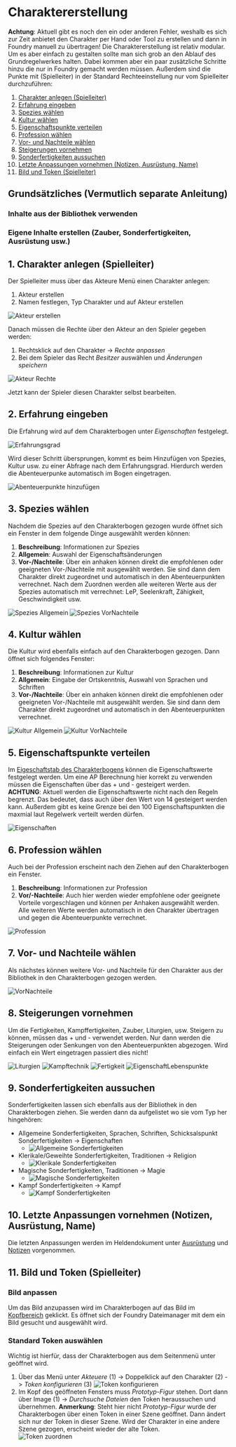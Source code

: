 # Charaktererstellung
**Achtung**: Aktuell gibt es noch den ein oder anderen Fehler, weshalb es sich zur Zeit anbietet den Charakter per Hand oder Tool zu erstellen und dann in Foundry 
manuell zu übertragen!
Die Charaktererstellung ist relativ modular. Um es aber einfach zu gestalten sollte man sich grob an den Ablauf des Grundregelwerkes halten. Dabei kommen aber ein paar zusätzliche Schritte hinzu die nur in Foundry gemacht werden müssen. Außerdem sind die Punkte mit (Spielleiter) in der Standard Rechteeinstellung nur vom Spielleiter durchzuführen:
1. [Charakter anlegen (Spielleiter)](https://github.com/Plushtoast/dsa5-foundryVTT-wiki/blob/master/ger_Charaktererstellung.md#1-charakter-anlegen-spielleiter)
2. [Erfahrung eingeben](https://github.com/Plushtoast/dsa5-foundryVTT-wiki/blob/master/ger_Charaktererstellung.md#2-erfahrung-eingeben)
3. [Spezies wählen](https://github.com/Plushtoast/dsa5-foundryVTT-wiki/blob/master/ger_Charaktererstellung.md#3-spezies-w%C3%A4hlen)
4. [Kultur wählen](https://github.com/Plushtoast/dsa5-foundryVTT-wiki/blob/master/ger_Charaktererstellung.md#4-kultur-w%C3%A4hlen)
5. [Eigenschaftspunkte verteilen](https://github.com/Plushtoast/dsa5-foundryVTT-wiki/blob/master/ger_Charaktererstellung.md#5-eigenschaftspunkte-verteilen)
6. [Profession wählen](https://github.com/Plushtoast/dsa5-foundryVTT-wiki/blob/master/ger_Charaktererstellung.md#6-profession-w%C3%A4hlen)
7. [Vor- und Nachteile wählen](https://github.com/Plushtoast/dsa5-foundryVTT-wiki/blob/master/ger_Charaktererstellung.md#7-vor--und-nachteile-w%C3%A4hlen)
8. [Steigerungen vornehmen](https://github.com/Plushtoast/dsa5-foundryVTT-wiki/blob/master/ger_Charaktererstellung.md#8-steigerungen-vornehmen)
9. [Sonderfertigkeiten aussuchen](https://github.com/Plushtoast/dsa5-foundryVTT-wiki/blob/master/ger_Charaktererstellung.md#9-sonderfertigkeiten-aussuchen)
10. [Letzte Anpassungen vornehmen (Notizen, Ausrüstung, Name)](https://github.com/Plushtoast/dsa5-foundryVTT-wiki/blob/master/ger_Charaktererstellung.md#10-letzte-anpassungen-vornehmen-notizen-ausr%C3%BCstung-name)
11. [Bild und Token (Spielleiter)](https://github.com/Plushtoast/dsa5-foundryVTT-wiki/blob/master/ger_Charaktererstellung.md#11-bild-und-token) 

## Grundsätzliches (Vermutlich separate Anleitung)
### Inhalte aus der Bibliothek verwenden
### Eigene Inhalte erstellen (Zauber, Sonderfertigkeiten, Ausrüstung usw.)

## 1. Charakter anlegen (Spielleiter)
Der Spielleiter muss über das Akteure Menü einen Charakter anlegen:
1. Akteur erstellen
2. Namen festlegen, Typ Charakter und auf Akteur erstellen  
    
![Akteur erstellen](https://user-images.githubusercontent.com/80099175/112155744-e32bc400-8be5-11eb-97ba-02d49c812720.png)  

Danach müssen die Rechte über den Akteur an den Spieler gegeben werden: 
1. Rechtsklick auf den Charakter -> *Rechte anpassen*
2. Bei dem Spieler das Recht *Besitzer* auswählen und *Änderungen speichern*  
  
![Akteur Rechte](https://user-images.githubusercontent.com/80099175/112156197-4ddcff80-8be6-11eb-8fbf-676be85cb2c4.png)  

Jetzt kann der Spieler diesen Charakter selbst bearbeiten.

## 2. Erfahrung eingeben
Die Erfahrung wird auf dem Charakterbogen unter *Eigenschaften* festgelegt.  
  
![Erfahrungsgrad](https://user-images.githubusercontent.com/80099175/112157133-30f4fc00-8be7-11eb-8aed-4d167ffb4ae1.png)

Wird dieser Schritt übersprungen, kommt es beim Hinzufügen von Spezies, Kultur usw. zu einer Abfrage nach dem Erfahrungsgrad. Hierdurch werden die Abenteuerpunke automatisch im Bogen eingetragen. 
  
![Abenteuerpunkte hinzufügen](https://user-images.githubusercontent.com/80099175/112157700-c7c1b880-8be7-11eb-8f16-56b24cc9e6af.png)

## 3. Spezies wählen
Nachdem die Spezies auf den Charakterbogen gezogen wurde öffnet sich ein Fenster in dem folgende Dinge ausgewählt werden können:
1. **Beschreibung**: Informationen zur Spezies
2. **Allgemein**: Auswahl der Eigenschaftsänderungen
3. **Vor-/Nachteile**: Über ein anhaken können direkt die empfohlenen oder geeigneten Vor-/Nachteile mit ausgewählt werden. Sie sind dann dem Charakter direkt zugeordnet und automatisch in den Abenteuerpunkten verrechnet. 
Nach dem Zuordnen werden alle weiteren Werte aus der Spezies automatisch mit verrechnet: LeP, Seelenkraft, Zähigkeit, Geschwindigkeit usw.  
   
![Spezies Allgemein](https://user-images.githubusercontent.com/80099175/112458313-f319e400-8d5c-11eb-8e0d-53171c5dc38c.png)
![Spezies VorNachteile](https://user-images.githubusercontent.com/80099175/112458128-c239af00-8d5c-11eb-9d56-b43085d061e7.png)

## 4. Kultur wählen
Die Kultur wird ebenfalls einfach auf den Charakterbogen gezogen. Dann öffnet sich folgendes Fenster:
1. **Beschreibung**: Informationen zur Kultur
2. **Allgemein**: Eingabe der Ortskenntnis, Auswahl von Sprachen und Schriften
3. **Vor-/Nachteile**: Über ein anhaken können direkt die empfohlenen oder geeigneten Vor-/Nachteile mit ausgewählt werden. Sie sind dann dem Charakter direkt zugeordnet und automatisch in den Abenteuerpunkten verrechnet.  
  
![Kultur Allgemein](https://user-images.githubusercontent.com/80099175/112459951-adf6b180-8d5e-11eb-876d-7fda17f45033.png)
![Kultur VorNachteile](https://user-images.githubusercontent.com/80099175/112460234-f4e4a700-8d5e-11eb-88e0-383c9c9c9de7.png)

## 5. Eigenschaftspunkte verteilen
Im [Eigeschaftstab des Charakterbogens](https://github.com/Plushtoast/dsa5-foundryVTT-wiki/blob/master/ger_Charakterbogen.md#4-eigenschaften) können die Eigenschaftswerte festgelegt werden. Um eine AP Berechnung hier korrekt zu verwenden müssen die Eigenschaften über das + und - gesteigert werden.  
**ACHTUNG**: Aktuell werden die Eigenschaftswerte nicht nach den Regeln begrenzt. Das bedeutet, dass auch über den Wert von 14 gesteigert werden kann. Außerdem gibt es keine Grenze bei den 100 Eigenschaftspunkten die maxmial laut Regelwerk verteilt werden dürfen.  
  
![Eigenschaften](https://user-images.githubusercontent.com/80099175/112467092-e601f280-8d66-11eb-8b62-916bca0cc4d0.png)

## 6. Profession wählen
Auch bei der Profession erscheint nach den Ziehen auf den Charakterbogen ein Fenster.
1. **Beschreibung**: Informationen zur Profession
2. **Vor/-Nachteile**: Auch hier werden wieder empfohlene oder geeignete Vorteile vorgeschlagen und können per Anhaken ausgewählt werden.  
Alle weiteren Werte werden automatisch in den Charakter übertragen und gegen die Abenteuerpunkte verrechnet.  
  
![Profession](https://user-images.githubusercontent.com/80099175/112469186-76d9cd80-8d69-11eb-85a6-0d4be54ecdbb.png)  

## 7. Vor- und Nachteile wählen
Als nächstes können weitere Vor- und Nachteile für den Charakter aus der Bibliothek in den Charakterbogen gezogen werden.  
  
![VorNachteile](https://user-images.githubusercontent.com/80099175/112469777-24e57780-8d6a-11eb-8b6b-4e9f4c6920df.png)   

## 8. Steigerungen vornehmen
Um die Fertigkeiten, Kampffertigkeiten, Zauber, Liturgien, usw. Steigern zu können, müssen das + und - verwendet werden. Nur dann werden die Steigerungen oder Senkungen von den Abenteuerpunkten abgezogen. Wird einfach ein Wert eingetragen passiert dies nicht!  
  
![Liturgien](https://user-images.githubusercontent.com/80099175/112470154-9c1b0b80-8d6a-11eb-992f-2b38d0efee6e.png) ![Kampftechnik](https://user-images.githubusercontent.com/80099175/112470221-b3f28f80-8d6a-11eb-9264-38ef37412532.png) ![Fertigkeit](https://user-images.githubusercontent.com/80099175/112470303-cbca1380-8d6a-11eb-9267-3051b1505747.png) ![EigenschaftLebenspunkte](https://user-images.githubusercontent.com/80099175/112470404-e7cdb500-8d6a-11eb-9f56-24482e90e764.png)  

## 9. Sonderfertigkeiten aussuchen
Sonderfertigkeiten lassen sich ebenfalls aus der Bibliothek in den Charakterbogen ziehen. Sie werden dann da aufgelistet wo sie vom Typ her hingehören:
* Allgemeine Sonderfertigkeiten, Sprachen, Schriften, Schicksalspunkt Sonderfertigkeiten -> Eigenschaften
  * ![Allgemeine Sonderfertigkeiten](https://user-images.githubusercontent.com/80099175/112471275-f9638c80-8d6b-11eb-9a7e-b4237e026700.png)
* Klerikale/Geweihte Sonderfertigkeiten, Traditionen -> Religion
  * ![Klerikale Sonderfertigkeiten](https://user-images.githubusercontent.com/80099175/112471320-07b1a880-8d6c-11eb-834d-4a46cadc46c4.png)
* Magische Sonderfertigkeiten, Traditionen -> Magie
  * ![Magische Sonderfertigkeiten](https://user-images.githubusercontent.com/80099175/112471050-b6091e00-8d6b-11eb-9753-5a07ed08f2f4.png) 
* Kampf Sonderfertigkeiten -> Kampf
  * ![Kampf Sonderfertigkeiten](https://user-images.githubusercontent.com/80099175/112471191-de911800-8d6b-11eb-944b-891abd205e40.png)

## 10. Letzte Anpassungen vornehmen (Notizen, Ausrüstung, Name)
Die letzten Anpassungen werden im Heldendokument unter [Ausrüstung](https://github.com/Plushtoast/dsa5-foundryVTT-wiki/blob/master/ger_Charakterbogen.md#5-ausr%C3%BCstung) und [Notizen](https://github.com/Plushtoast/dsa5-foundryVTT-wiki/blob/master/ger_Charakterbogen.md#7-notizen) vorgenommen.

## 11. Bild und Token (Spielleiter)
### Bild anpassen
Um das Bild anzupassen wird im Charakterbogen auf das Bild im [Kopfbereich](https://github.com/Plushtoast/dsa5-foundryVTT-wiki/blob/master/ger_Charakterbogen.md#1-kopfbereich) geklickt. Es öffnet sich der Foundry Dateimanager mit dem ein Bild gesucht und ausgewählt wird.  

### Standard Token auswählen
Wichtig ist hierfür, dass der Charakterbogen aus dem Seitenmenü unter geöffnet wird.
1. Über das Menü unter *Akteuere* (1) -> Doppelklick auf den Charakter (2) -> *Token konfigurieren* (3)
![Token konfigurieren](https://user-images.githubusercontent.com/80099175/112472976-11d4a680-8d6e-11eb-803d-a9ccab15cb70.png)  
2. Im Kopf des geöffneten Fensters muss *Prototyp-Figur* stehen. Dort dann über Image (1) -> *Durchsuche Dateien* den Token heraussuchen und übernehmen.
**Anmerkung**: Steht hier nicht *Prototyp-Figur* wurde der Charakterbogen über einen Token in einer Szene geöffnet. Dann ändert sich nur der Token in dieser Szene. Wird der Charakter in eine andere Szene gezogen, erscheint wieder der alte Token.  
![Token zuordnen](https://user-images.githubusercontent.com/80099175/112473291-73951080-8d6e-11eb-9618-975a933dc282.png)  
